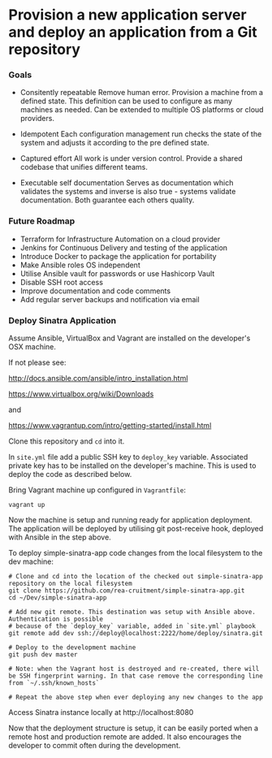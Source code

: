 # Provision a new application server and deploy an application from a Git repository

### Goals

* Consitently repeatable
Remove human error. Provision a machine from a defined state. This definition can be used to configure as many machines as needed. Can be extended to multiple OS platforms or cloud providers.

* Idempotent
Each configuration management run checks the state of the system and adjusts it according to the pre defined state.

* Captured effort
All work is under version control. Provide a shared codebase that unifies different teams.

* Executable self documentation
Serves as documentation which validates the systems and inverse is also true - systems validate documentation. Both guarantee each others quality.

### Future Roadmap

* Terraform for Infrastructure Automation on a cloud provider
* Jenkins for Continuous Delivery and testing of the application
* Introduce Docker to package the application for portability
* Make Ansible roles OS independent
* Utilise Ansible vault for passwords or use Hashicorp Vault
* Disable SSH root access
* Improve documentation and code comments
* Add regular server backups and notification via email


### Deploy Sinatra Application

Assume Ansible, VirtualBox and Vagrant are installed on the developer's OSX machine.

If not please see:

http://docs.ansible.com/ansible/intro_installation.html

https://www.virtualbox.org/wiki/Downloads

and

https://www.vagrantup.com/intro/getting-started/install.html


Clone this repository and `cd` into it.

In `site.yml` file add a public SSH key to `deploy_key` variable. Associated private key has to be installed on the developer's machine. This is used to deploy the code as described below.

Bring Vagrant machine up configured in `Vagrantfile`:

    vagrant up

Now the machine is setup and running ready for application deployment. The application will be deployed by utilising git post-receive hook, deployed with Ansible in the step above.

To deploy simple-sinatra-app code changes from the local filesystem to the dev machine:

    # Clone and cd into the location of the checked out simple-sinatra-app repository on the local filesystem
    git clone https://github.com/rea-cruitment/simple-sinatra-app.git
    cd ~/Dev/simple-sinatra-app

    # Add new git remote. This destination was setup with Ansible above. Authentication is possible
    # because of the `deploy_key` variable, added in `site.yml` playbook
    git remote add dev ssh://deploy@localhost:2222/home/deploy/sinatra.git

    # Deploy to the development machine
    git push dev master

    # Note: when the Vagrant host is destroyed and re-created, there will be SSH fingerprint warning. In that case remove the corresponding line from `~/.ssh/known_hosts`

    # Repeat the above step when ever deploying any new changes to the app

Access Sinatra instance locally at http://localhost:8080

Now that the deployment structure is setup, it can be easily ported when a remote host and production remote are added. It also encourages the developer to commit often during the development.
